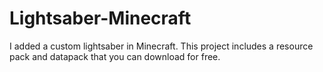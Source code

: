 # Lightsaber-Minecraft
I added a custom lightsaber in Minecraft. This project includes a resource pack and datapack that you can download for free.
